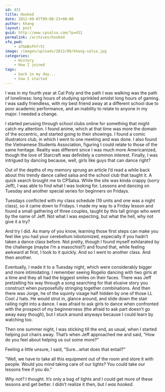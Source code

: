 ```yaml
---
id: 431
title: Hooked
date: 2012-09-07T09:00:23+00:00
author: khang
layout: post
guid: http://www.cpsalsa.com/?p=431
permalink: /archives/hooked
sfw_pwd:
    - aTGmBvFhfr5t
image: /images/uploads/2012/09/khang-salsa.jpg
categories:
    - History
    - How I joined
tags:
    - back in my day...
    - how I started
---
```

I was in my fourth year at Cal Poly and the path I was walking was the path of loneliness: long hours of studying sprinkled amidst long hours of gaming. I was sadly friendless, with my best friend away at a different school due to poor academic performance, and an inability to relate to anyone in my major. I needed a change.

<!--more-->

I started perusing through school clubs online for something that might catch my attention. I found anime, which at that time was more the domain of the eccentric, and started going to their showings. I found a comic illustrators club, in which I went to one meeting and was done. I also found the Vietnamese Students Association, figuring I could relate to those of the same heritage. Reality was different since I was much more Americanized, though the love of Starcraft was definitely a common interest. Finally, I was intrigued by dancing because, well, girls like guys that can dance right?

Out of the depths of my memory sprung an article I&#8217;d read a while back about this trendy dance called salsa and the school club that taught it. A quick search brought me to CPSalsa. While the site was kinda crappy (sorry Jeff), I was able to find what I was looking for. Lessons and dancing on Tuesday and another special series for beginners on Fridays.

Tuesdays conflicted with my class schedule (19 units and one was a night class), so it came down to Fridays. I made my way to a Friday lesson and found a small gathering of three couples, taught by this tall gringo who went by the name of Jeff. Not what I was expecting, but what the hell, why not give it a try?

And try I did. As many of you know, learning those first steps can make you feel like you had your cerebellum lobotomized, especially if you hadn&#8217;t taken a dance class before. Not pretty, though I found myself exhilarated by the challenge (maybe I&#8217;m a masochist?) and found that, while feeling awkward at first, I took to it quickly. And so I went to another class. And then another.

Eventually, I made it to a Tuesday night, which were considerably bigger and more intimidating. I remember seeing Rogelio dancing with two girls at a time and they all had the biggest smiles on their faces. There was Jeff pretzelling his way through a song searching for that elusive story you construct when purposefully stringing together combinations. And then there was Jorge, he of the squinty visage half hidden by one of those LL Cool J hats. He would strut in, glance around, and slide down the stair railing right into a dance. I was afraid to ask girls to dance when confronted with the prospect of my beginnerness (the afraid to ask part doesn&#8217;t go away easy though), but I stuck around anyways because I could learn by watching too.

Then one summer night, I was sticking till the end, as usual, when I started helping put chairs away. That&#8217;s when Jeff approached me and said, &#8220;How do you feel about helping us out some more?&#8221;

Feeling a little unsure, I said, &#8220;Sure&#8230;what does that entail?&#8221;

&#8220;Well, we have to take all this equipment out of the room and store it with people. Would you mind taking care of our lights? You could take our lessons free if you do.&#8221;

_Why not?_ I thought. It&#8217;s only a bag of lights and I could get more of these lessons and get better. I didn&#8217;t realize it then, but _I was hooked_.